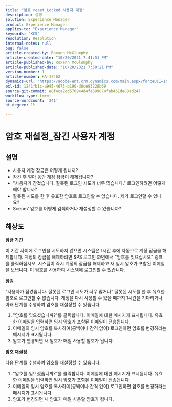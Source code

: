 ```yaml
---
title: "암호 reset_Locked 사용자 계정"
description: 설명
solution: Experience Manager
product: Experience Manager
applies-to: "Experience Manager"
keywords: "KCS"
resolution: Resolution
internal-notes: null
bug: false
article-created-by: Roxann McGlumphy
article-created-date: "10/20/2021 7:41:51 PM"
article-published-by: Roxann McGlumphy
article-published-date: "10/20/2021 7:50:21 PM"
version-number: 1
article-number: KA-17462
dynamics-url: "https://adobe-ent.crm.dynamics.com/main.aspx?forceUCI=1&pagetype=entityrecord&etn=knowledgearticle&id=82867dbf-dd31-ec11-b6e5-000d3a5ba97a"
exl-id: 1241fb1c-a945-4675-b190-d0ce95228b69
source-git-commit: e8f4ca2dd578944d4fe399074fab461de88ad247
workflow-type: tm+mt
source-wordcount: '341'
ht-degree: 1%

---
```


# 암호 재설정_잠긴 사용자 계정

## 설명


- 사용자 계정 잠금은 어떻게 됩니까?
- 잠긴 후 얼마 동안 계정 잠금이 해제됩니까?
- &quot;사용자가 잠겼습니다. 잘못된 로그인 시도가 너무 많습니다.&quot; 로그인하려면 어떻게 해야 합니까?
- 잘못된 시도를 한 후 유효한 암호로 로그인할 수 없습니다. 제가 로그인할 수 있나요?
- Scene7 암호를 어떻게 검색하거나 재설정할 수 있습니까?



## 해상도


<b>잠금 기간</b>

이 기간 사이에 로그인을 시도하지 않으면 시스템은 1시간 후에 자동으로 계정 잠금을 해제합니다. 계정의 잠금을 해제하려면 SPS 로그인 화면에서 &quot;암호를 잊으십시오&quot; 링크를 클릭하십시오. 시스템이 즉시 계정의 잠금을 해제하고 새 임시 암호가 포함된 이메일을 보냅니다. 이 암호를 사용하여 시스템에 로그인할 수 있습니다.



<b>잠김</b>

&quot;사용자가 잠겼습니다. 잘못된 로그인 시도가 너무 많거나&quot; 잘못된 시도를 한 후 유효한 암호로 로그인할 수 없습니다. 계정을 다시 사용할 수 있을 때까지 1시간을 기다리거나 아래 단계를 수행하여 암호를 재설정할 수 있습니다.
1. &quot;암호를 잊으셨습니까?&quot;를 클릭합니다. 이메일에 대한 메시지가 표시됩니다. 유효한 이메일을 입력하면 임시 암호가 포함된 이메일이 전송됩니다.
2. 이메일의 임시 암호를 복사하여(공백이나 간격 없이) 로그인하면 암호를 변경하라는 메시지가 표시됩니다.
3. 암호가 변경되면 새 암호가 매일 사용할 암호가 됩니다.

<b>암호 재설정</b>

다음 단계를 수행하여 암호를 재설정할 수 있습니다.

1. &quot;암호를 잊으셨습니까?&quot;를 클릭합니다. 이메일에 대한 메시지가 표시됩니다. 유효한 이메일을 입력하면 임시 암호가 포함된 이메일이 전송됩니다.
2. 이메일의 임시 암호를 복사하여(공백이나 간격 없이) 로그인하면 암호를 변경하라는 메시지가 표시됩니다.
3. 암호가 변경되면 새 암호가 매일 사용할 암호가 됩니다.
